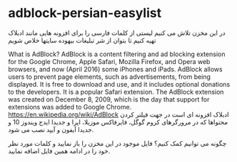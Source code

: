 # adblock-persian-easylist
در این مخزن تلاش می کنیم لیستی از کلمات فارسی را برای افزونه هایی مانند ادبلاک تهیه کنیم تا بتوان از شر تبلیغات بیهوده سایتها خلاص شویم

What is AdBlock?
AdBlock is a content filtering and ad blocking extension for the Google Chrome, Apple Safari, Mozilla Firefox, and Opera web browsers, and now (April 2016) some iPhones and iPads.
AdBlock allows users to prevent page elements, such as advertisements, from being displayed. It is free to download and use, and it includes optional donations to the developers. It is a popular Safari extension. The AdBlock extension was created on December 8, 2009, which is the day that support for extensions was added to Google Chrome.
https://en.wikipedia.org/wiki/AdBlock
ادبلاک افزونه ای است در جهت فیلتر کردن محتواها که در مرورگرهای کروم گوگل، فایرفاکس موزیلا، اپرا و جدیدا ایدج ویندوز 10 و جدیدا آیفون و آیپد نصب می شود.

چگونه می توانیم کمک کنیم؟
فایل موجود در این مخزن را باز نمایید و کلمات مورد نظر خود را در ادامه همین فایل اضافه نمایید.
